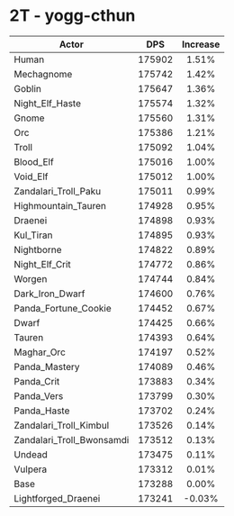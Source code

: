 # 2T - yogg-cthun
| Actor | DPS | Increase |
|---|:---:|:---:|
|Human|175902|1.51%|
|Mechagnome|175742|1.42%|
|Goblin|175647|1.36%|
|Night_Elf_Haste|175574|1.32%|
|Gnome|175560|1.31%|
|Orc|175386|1.21%|
|Troll|175092|1.04%|
|Blood_Elf|175016|1.00%|
|Void_Elf|175012|1.00%|
|Zandalari_Troll_Paku|175011|0.99%|
|Highmountain_Tauren|174928|0.95%|
|Draenei|174898|0.93%|
|Kul_Tiran|174895|0.93%|
|Nightborne|174822|0.89%|
|Night_Elf_Crit|174772|0.86%|
|Worgen|174744|0.84%|
|Dark_Iron_Dwarf|174600|0.76%|
|Panda_Fortune_Cookie|174452|0.67%|
|Dwarf|174425|0.66%|
|Tauren|174393|0.64%|
|Maghar_Orc|174197|0.52%|
|Panda_Mastery|174089|0.46%|
|Panda_Crit|173883|0.34%|
|Panda_Vers|173799|0.30%|
|Panda_Haste|173702|0.24%|
|Zandalari_Troll_Kimbul|173526|0.14%|
|Zandalari_Troll_Bwonsamdi|173512|0.13%|
|Undead|173475|0.11%|
|Vulpera|173312|0.01%|
|Base|173288|0.00%|
|Lightforged_Draenei|173241|-0.03%|
